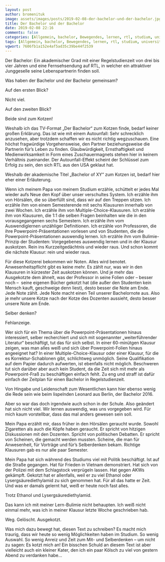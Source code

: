 ```yaml
---
layout: post
author: bromenituk
image: assets/images/posts/2019-02-08-der-bachelor-und-der-bachelor.jpg
title: Der Bachelor und der Bachelor
date: 2019-02-08 22:16
comments: false
categories: [Allgemein, bachelor, Bewegendes, lernen, rtl, studium, universität]
tags: [Allgemein, bachelor, Bewegendes, lernen, rtl, studium, universität]
vgwort: 7606fb1a152e4af5ad35c39be44f2539
---
```

<p>Der Bachelor: Ein akademischer Grad mit einer Regelstudienzeit von drei bis vier Jahren und eine
Fernsehsendung auf RTL, in welcher ein attraktiver Junggeselle seine Lebenspartnerin
finden soll.</p>

<p>Was haben der Bachelor und der Bachelor gemeinsam?</p>

<!--end_excerpt-->

<p>Auf den ersten Blick?</p>

<p>Nicht viel.</p>

<p>Auf den zweiten Blick?</p>

<p>Beide sind zum Kotzen!</p>

<p>Weshalb ich das TV-Format
„Der Bachelor“ zum Kotzen finde, bedarf keiner großen Erklärung. Das ist wie mit
einem Autounfall: Sehr schrecklich anzusehen, aber trotzdem schaffen wir es
nicht richtig wegzuschauen. Eine höchst fragwürdige Vorgehensweise, den Partner
beziehungsweise die Partnerin für’s Leben zu finden. Glaubwürdigkeit,
Ernsthaftigkeit und Medienwirksamkeit in Form eines Zuschauermagnets stehen
hier in keinem Verhältnis zueinander. Der Autounfall-Effekt scheint der
Schlüssel zum Erfolg zu sein, den sich RTL aus den USA geklaut hat.</p>

<p>Weshalb der akademische
Titel „Bachelor of XY“ zum Kotzen ist, bedarf hier eher einer Erläuterung.</p>

<p>Wenn ich meinem Papa von
meinem Studium erzähle, schüttelt er jedes Mal wieder aufs Neue den Kopf über
unser verschultes System. Ich erzähle ihm von Hörsälen, die so überfüllt sind,
dass wir auf den Treppen sitzen. Ich erzähle ihm von einem Semesterende mit
sechs Klausuren innerhalb von zwei Wochen. Ich erzähle ihm von
Multiple-Choice-Klausuren. Ich erzähle ihm von Klausuren, die 1:1 die selben
Fragen beinhalten wie die in den vorausgegangenen sechs Semestern. Ich erzähle ihm
vom Auswendiglernen unzähliger Definitionen. Ich erzähle von Professoren, die
ihre Powerpoint-Präsentationen vorlesen und von Studenten, die die
Powerpoint-Präsentationen auswendig lernen. Ich erzähle ihm vom Bulimie-Prinzip
der Studenten: Vorgegebenes auswendig lernen und in der Klausur auskotzen. Rein
ins Kurzzeitgedächtnis und wieder raus. Und schon kommt die nächste Klausur:
rein und wieder raus.</p>

<p>Für diese Kotzerei
bekommen wir Noten. Alles wird benotet. Anwesenheitspflicht gibt es keine mehr.
Es zählt nur, was wir in den Klausuren in kürzester Zeit auskotzen können. Und
je mehr das Ausgekotzte dem ähnelt, was der Professor in seine Folien oder –
besser noch –&nbsp; seine eigenen Bücher gekotzt hat (die außer den Studenten
kein Mensch kauft, geschweige denn liest), desto besser die Note am Ende. Jede
Note zählt. Jede Note macht einen Teil unserer Bachelornote aus. Also je mehr
unsere Kotze nach der Kotze des Dozenten aussieht, desto besser unsere Note am
Ende.</p>

<p>Selber denken?</p>

<p>Fehlanzeige.</p>

<p>Wer sich für ein Thema
über die Powerpoint-Präsentationen hinaus interessiert, selber recherchiert und
sich mit sogenannter „weiterführender Literatur“ beschäftigt, tut das für sich
selbst. In einer 60-minütgen Klausur zeigen, was man alles weiß und sich über
Powerpoint-Folien hinaus angeeignet hat? In einer Multiple-Choice-Klausur oder
einer Klausur, für die es Korrektur-Schablonen gibt, schlichtweg unmöglich.
Seine Qualifikation auf dem Papier dadurch aufwerten, ist ebenfalls nicht
möglich. Beschweren tut sich darüber aber auch kein Student, da die Zeit sich
mit mehr als Powerpoint-Fraß zu beschäftigen einfach fehlt. Zu eng und straff
ist dafür einfach der Zeitplan für einen Bachelor in Regelstudienzeit. </p>

<p>Von Hingabe und
Leidenschaft zum Wesentlichen kann hier ebenso wenig die Rede sein wie beim
lispelnden Leonard aus Berlin, der Bachelor 2016.</p>

<p>Aber so war das doch
irgendwie auch schon in der Schule. Also geändert hat sich nicht viel. Wir
lernen auswendig, was uns vorgegeben wird. Für mich kaum vorstellbar, dass das
mal anders gewesen sein soll.</p>

<p>Mein Papa erzählt mir,
dass früher in den Hörsälen geraucht wurde. Sowohl Zigaretten als auch die
Köpfe haben geraucht. Er spricht von hitzigen Diskussionen mit den Dozenten. Spricht
von politischen Debatten. Er spricht von Scheinen, die gemacht werden mussten.
Scheine, die man für Anwesenheit, für Vorträge und für’s Selberdenken bekam.
Richtige Klausuren gab es nur alle paar Semester.</p>

<p>Mein Papa hat sich während
des Studiums viel mit Politik beschäftigt. Ist auf die Straße gegangen. Hat für
Frieden in Vietnam demonstriert. Hat sich von der Polizei mit dem Schlagstock
verprügeln lassen. Hat gegen AKWs gekämpft. Gekotzt hat er allenfalls, weil er
zu viel Ethanol oder Lysergsäurediethylamid zu sich genommen hat. Für all das
hatte er Zeit. Und was er damals gelernt hat, weiß er heute noch fast alles. </p>

<p>Trotz Ethanol und
Lysergsäurediethylamid. </p>

<p>Das kann ich mit meiner
Lern-Bulimie nicht behaupten. Ich weiß nicht einmal mehr, was ich in meiner
Klausur letzte Woche geschrieben hab.</p>

<p>Weg. Gelöscht. Ausgekotzt.</p>

<p>Was mich dazu bewegt hat,
diesen Text zu schreiben? Es macht mich traurig, dass wir heute so wenig
Möglichkeiten haben im Studium. So wenig Auswahl. So wenig Anreiz und Zeit zum
Mit- und Selberdenken – um nicht zu sagen: Es kotzt mich an! Ein bisschen
Schuld an diesem Text ist aber vielleicht auch ein kleiner Kater, den ich ein
paar Kölsch zu viel von gestern Abend zu verdanken habe…</p>
